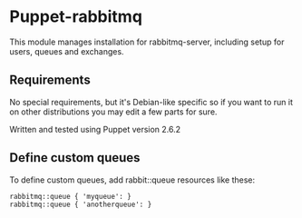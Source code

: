 # Puppet-rabbitmq #

This module manages installation for rabbitmq-server, including setup for users, queues and exchanges.

## Requirements ##

No special requirements, but it's Debian-like specific so if you want to run it on other distributions you may edit a few parts for sure.

Written and tested using Puppet version 2.6.2

## Define custom queues ##

To define custom queues, add rabbit::queue resources like these:

    rabbitmq::queue { 'myqueue': }
    rabbitmq::queue { 'anotherqueue': }
